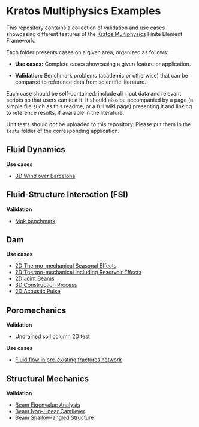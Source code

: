 # Kratos Multiphysics Examples

This repository contains a collection of validation and use cases showcasing different features of the [Kratos Multiphysics](https://github.com/KratosMultiphysics/Kratos) Finite Element Framework.

Each folder presents cases on a given area, organized as follows:

- **Use cases:** Complete cases showcasing a given feature or application.

- **Validation:** Benchmark problems (academic or otherwise) that can be compared to reference data from scientific literature.

Each case should be self-contained: include all input data and relevant scripts so that users can test it. It should also be accompanied by a page (a simple file such as this readme, or a full wiki page) presenting it and linking to reference results, if available in the literature.

Unit tests should *not* be uploaded to this repository. Please put them in the `tests` folder of the corresponding application.

## Fluid Dynamics

**Use cases**

- [3D Wind over Barcelona](fluid_dynamics/use_cases/barcelona_wind/README.md) 

## Fluid-Structure Interaction (FSI)

**Validation**

- [Mok benchmark](fluid_structure_interaction/validation/fsi_mok/README.md) 

## Dam 

**Use cases**

- [2D Thermo-mechanical Seasonal Effects](dam/use_cases/2d_dam_thermo_mechanical/README.md) 
- [2D Thermo-mechanical Including Reservoir Effects](dam/use_cases/2d_dam_thermo_mechanical_with_reservoir/README.md) 
- [2D Joint Beams](dam/use_cases/2d_joint_element/README.md) 
- [3D Construction Process](dam/use_cases/3d_dam_construction/README.md) 
- [2D Acoustic Pulse](dam/use_cases/Acoustic/README.md) 

## Poromechanics

**Validation**

- [Undrained soil column 2D test](poromechanics/validation/undrained_soil_column_2D/README.md) 

**Use cases**

- [Fluid flow in pre-existing fractures network](poromechanics/use_cases/fluid_pumping_2D/README.md)

## Structural Mechanics

**Validation**

- [Beam Eigenvalue Analysis](structural_mechanics/validation/beam_eigenvalue_analysis/README.md)
- [Beam Non-Linear Cantilever](structural_mechanics/validation/beam_nonlinear_cantilever/README.md)
- [Beam Shallow-angled Structure](structural_mechanics/validation/beam_shallow_angled_structure/README.md)
